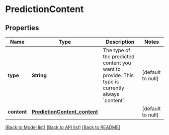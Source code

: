 # PredictionContent
## Properties

| Name | Type | Description | Notes |
|------------ | ------------- | ------------- | -------------|
| **type** | **String** | The type of the predicted content you want to provide. This type is currently always &#x60;content&#x60;.  | [default to null] |
| **content** | [**PredictionContent_content**](PredictionContent_content.md) |  | [default to null] |

[[Back to Model list]](../README.md#documentation-for-models) [[Back to API list]](../README.md#documentation-for-api-endpoints) [[Back to README]](../README.md)

